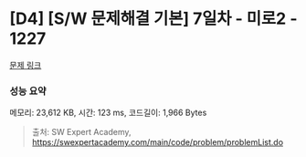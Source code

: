 # [D4] [S/W 문제해결 기본] 7일차 - 미로2 - 1227 

[문제 링크](https://swexpertacademy.com/main/code/problem/problemDetail.do?contestProbId=AV14wL9KAGkCFAYD) 

### 성능 요약

메모리: 23,612 KB, 시간: 123 ms, 코드길이: 1,966 Bytes



> 출처: SW Expert Academy, https://swexpertacademy.com/main/code/problem/problemList.do